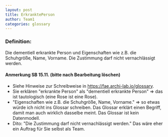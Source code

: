 ```yaml
---
layout: post
title: ErkranktePerson
author: Team1
categories: glossary
---
```


### Definition:
Die dementiell erkrankte Person und Eigenschaften wie z.B. die Schuhgröße, Name, Vorname. Die Zustimmung darf nicht vernachlässigt werden.

#### Anmerkung SB 15.11. (bitte nach Bearbeitung löschen)
* Siehe Hinweise zur Schreibweise in https://fae.archi-lab.io/glossary.
* Sie erklären "erkrankte Person" als "dementiell erkrankte Person" => das ist tautologisch (eine Rose ist eine Rose).
* "Eigenschaften wie z.B. die Schuhgröße, Name, Vorname." => so etwas würde ich nicht ins Glossar schreiben. Das Glossar erklärt einen Begriff, damit man auch wirklich dasselbe meint. Das Glossar ist kein Datenmodell.
* Dito: "Die Zustimmung darf nicht vernachlässigt werden." Das wäre eher ein Auftrag für Sie selbst als Team.

